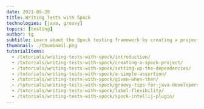 ```yaml
---
date: 2021-05-20
title: Writing Tests with Spock
technologies: [java, groovy]
topics: [testing]
author: tg
subtitle: Learn about the Spock testing framework by creating a project that uses Spock to unit test Java code
thumbnail: ./thumbnail.png
tutorialItems:
  - /tutorials/writing-tests-with-spock/introduction/
  - /tutorials/writing-tests-with-spock/creating-a-spock-project/
  - /tutorials/writing-tests-with-spock/setting-up-the-dependencies/
  - /tutorials/writing-tests-with-spock/a-simple-assertion/
  - /tutorials/writing-tests-with-spock/given-when-then/
  - /tutorials/writing-tests-with-spock/groovy-tips-for-java-developers/
  - /tutorials/writing-tests-with-spock/label-flexibility/
  - /tutorials/writing-tests-with-spock/spock-intellij-plugin/
---
```

